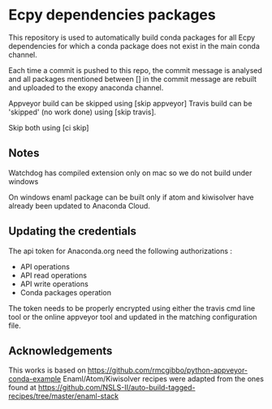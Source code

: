 Ecpy dependencies packages
==========================

This repository is used to automatically build conda packages for all Ecpy
dependencies for which a conda package does not exist in the main conda channel.

Each time a commit is pushed to this repo, the commit message is analysed and
all packages mentioned between [] in the commit message are rebuilt and
uploaded to the exopy anaconda channel.

Appveyor build can be skipped using [skip appveyor]
Travis build can be 'skipped' (no work done) using [skip travis].

Skip both using [ci skip]

Notes
-----
Watchdog has compiled extension only on mac so we do not build under windows

On windows enaml package can be built only if atom and kiwisolver have already
been updated to Anaconda Cloud.

Updating the credentials
------------------------

The api token for Anaconda.org need the following authorizations :
- API operations
- API read operations
- API write operations
- Conda packages operation

The token needs to be properly encrypted using either the travis cmd line tool
or the online appveyor tool and updated in the matching configuration file.


Acknowledgements
----------------

This works is based on https://github.com/rmcgibbo/python-appveyor-conda-example
Enaml/Atom/Kiwisolver recipes were adapted from the ones found at
https://github.com/NSLS-II/auto-build-tagged-recipes/tree/master/enaml-stack
